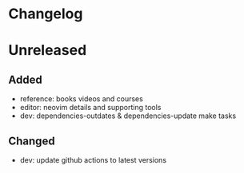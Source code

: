 # Changelog

# Unreleased

## Added
- reference: books videos and courses
- editor: neovim details and supporting tools
- dev: dependencies-outdates & dependencies-update make tasks

## Changed
- dev: update github actions to latest versions
